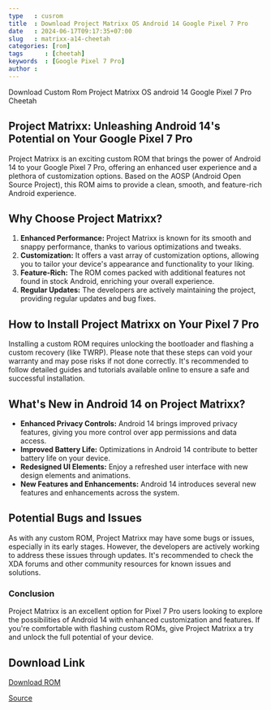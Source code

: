 ```yaml
---
type   : cusrom
title  : Download Project Matrixx OS Android 14 Google Pixel 7 Pro
date   : 2024-06-17T09:17:35+07:00
slug   : matrixx-a14-cheetah
categories: [rom]
tags      : [cheetah]
keywords  : [Google Pixel 7 Pro]
author : 
---
```


Download Custom Rom Project Matrixx OS android 14 Google Pixel 7 Pro Cheetah

## Project Matrixx: Unleashing Android 14's Potential on Your Google Pixel 7 Pro

Project Matrixx is an exciting custom ROM that brings the power of Android 14 to your Google Pixel 7 Pro, offering an enhanced user experience and a plethora of customization options. Based on the AOSP (Android Open Source Project), this ROM aims to provide a clean, smooth, and feature-rich Android experience.

## Why Choose Project Matrixx?

1. **Enhanced Performance:** Project Matrixx is known for its smooth and snappy performance, thanks to various optimizations and tweaks.
2. **Customization:** It offers a vast array of customization options, allowing you to tailor your device's appearance and functionality to your liking.
3. **Feature-Rich:** The ROM comes packed with additional features not found in stock Android, enriching your overall experience.
4. **Regular Updates:** The developers are actively maintaining the project, providing regular updates and bug fixes.

## How to Install Project Matrixx on Your Pixel 7 Pro

Installing a custom ROM requires unlocking the bootloader and flashing a custom recovery (like TWRP). Please note that these steps can void your warranty and may pose risks if not done correctly. It's recommended to follow detailed guides and tutorials available online to ensure a safe and successful installation.

## What's New in Android 14 on Project Matrixx?

* **Enhanced Privacy Controls:** Android 14 brings improved privacy features, giving you more control over app permissions and data access.
* **Improved Battery Life:** Optimizations in Android 14 contribute to better battery life on your device.
* **Redesigned UI Elements:** Enjoy a refreshed user interface with new design elements and animations.
* **New Features and Enhancements:** Android 14 introduces several new features and enhancements across the system.

## Potential Bugs and Issues

As with any custom ROM, Project Matrixx may have some bugs or issues, especially in its early stages. However, the developers are actively working to address these issues through updates. It's recommended to check the XDA forums and other community resources for known issues and solutions.

### Conclusion

Project Matrixx is an excellent option for Pixel 7 Pro users looking to explore the possibilities of Android 14 with enhanced customization and features. If you're comfortable with flashing custom ROMs, give Project Matrixx a try and unlock the full potential of your device.


## Download Link
[Download ROM](https://sourceforge.net/projects/projectmatrixx/files/Android-14/cheetah/)

[Source](https://www.projectmatrixx.org/downloads/cheetah)



